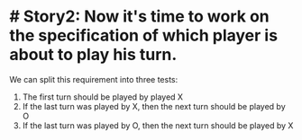 <h1># Story2: Now it's time to work on the specification of which player is about to play his turn. </h1>

We can split this requirement into three tests: <br>

1. The first turn should be played by played X <br>
2. If the last turn was played by X, then the next turn should be played by O <br>
3. If the last turn was played by O, then the next turn should be played by X <br>
